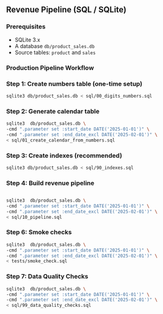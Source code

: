 ## Revenue Pipeline (SQL / SQLite)

### Prerequisites

- SQLite 3.x
- A database `db/product_sales.db`
- Source tables: `product` and `sales`

### Production Pipeline Workflow

### Step 1: Create numbers table (one-time setup)

```bash
sqlite3 db/product_sales.db < sql/00_digits_numbers.sql
```

### Step 2: Generate calendar table

```bash
sqlite3  db/product_sales.db \
-cmd ".parameter set :start_date DATE('2025-01-01')" \
-cmd ".parameter set :end_date_excl DATE('2025-02-01')" \
< sql/01_create_calendar_from_numbers.sql
```

### Step 3: Create indexes (recommended)

```bash
sqlite3 db/product_sales.db < sql/90_indexes.sql
```

### Step 4: Build revenue pipeline

```bash

sqlite3  db/product_sales.db \
-cmd ".parameter set :start_date DATE('2025-01-01')" \
-cmd ".parameter set :end_date_excl DATE('2025-02-01')" \
< sql/10_pipeline.sql
```

### Step 6: Smoke checks

```bash
sqlite3  db/product_sales.db \
-cmd ".parameter set :start_date DATE('2025-01-01')" \
-cmd ".parameter set :end_date_excl DATE('2025-02-01')" \
< tests/smoke_check.sql
```

### Step 7: Data Quality Checks

```bash
sqlite3  db/product_sales.db \
-cmd ".parameter set :start_date DATE('2025-01-01')" \
-cmd ".parameter set :end_date_excl DATE('2025-02-01')" \
< sql/99_data_quality_checks.sql
```

